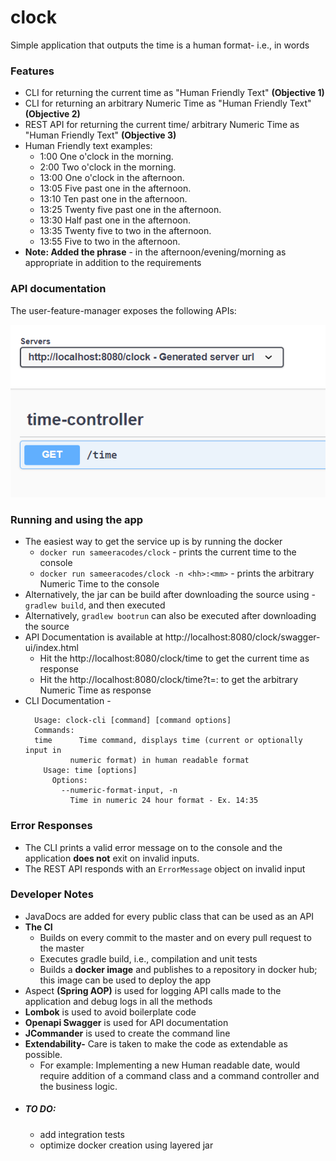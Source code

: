 # clock
Simple application that outputs the time is a human format- i.e., in words

### Features
- CLI for returning the current time as "Human Friendly Text" **(Objective 1)**
- CLI for returning an arbitrary Numeric Time as "Human Friendly Text" **(Objective 2)**
- REST API for returning the current time/ arbitrary Numeric Time as "Human Friendly Text" **(Objective 3)**
- Human Friendly text examples:
  - 1:00 One o'clock in the morning.
  - 2:00 Two o'clock in the morning.
  - 13:00 One o'clock in the afternoon.
  - 13:05 Five past one in the afternoon.
  - 13:10 Ten past one in the afternoon.
  - 13:25 Twenty five past one in the afternoon.
  - 13:30 Half past one in the afternoon.
  - 13:35 Twenty five to two in the afternoon.
  - 13:55 Five to two in the afternoon.
- **Note: Added the phrase** - in the afternoon/evening/morning as appropriate in addition to the requirements

### API documentation
The user-feature-manager exposes the following APIs:

![](images/api.png?raw=true "Title")

### Running and using the app
- The easiest way to get the service up is by running the docker 
  - ```docker run sameeracodes/clock``` - prints the current time to the console
  - ```docker run sameeracodes/clock -n <hh>:<mm>``` - prints the arbitrary Numeric Time to the console
- Alternatively, the jar can be build after downloading the source using - ```gradlew build```, and then executed
- Alternatively, ```gradlew bootrun``` can also be executed after downloading the source
- API Documentation is available at http://localhost:8080/clock/swagger-ui/index.html
  - Hit the http://localhost:8080/clock/time to get the current time as response
  - Hit the http://localhost:8080/clock/time?t=<hh>:<mm> to get the arbitrary Numeric Time as response
- CLI Documentation - 
  ```
    Usage: clock-cli [command] [command options]
    Commands:
    time      Time command, displays time (current or optionally input in
            numeric format) in human readable format
      Usage: time [options]
        Options:
          --numeric-format-input, -n
            Time in numeric 24 hour format - Ex. 14:35
  ```
### Error Responses
- The CLI prints a valid error message on to the console and the application **does not** exit on invalid inputs.
- The REST API responds with an ```ErrorMessage``` object on invalid input

### Developer Notes
- JavaDocs are added for every public class that can be used as an API
- **The CI**
    - Builds on every commit to the master and on every pull request to the master
    - Executes gradle build, i.e., compilation and unit tests
    - Builds a **docker image** and publishes to a repository in docker hub; this image can be used to deploy the app
- Aspect **(Spring AOP)** is used for logging API calls made to the application and debug logs in all the methods
- **Lombok** is used to avoid boilerplate code
- **Openapi Swagger** is used for API documentation
- **JCommander** is used to create the command line 
- **Extendability-** Care is taken to make the code as extendable as possible. 
    - For example: Implementing a new Human readable date, would require addition of a command class and a command controller and the business logic.
- ##### TO DO:
    - add integration tests
    - optimize docker creation using layered jar